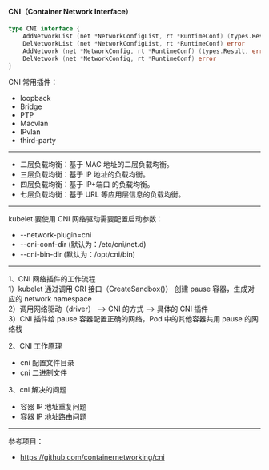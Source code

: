 #### CNI（Container Network Interface）

```go
type CNI interface {
    AddNetworkList (net *NetworkConfigList, rt *RuntimeConf) (types.Result, error)
    DelNetworkList (net *NetworkConfigList, rt *RuntimeConf) error
    AddNetwork (net *NetworkConfig, rt *RuntimeConf) (types.Result, error)
    DelNetwork (net *NetworkConfig, rt *RuntimeConf) error
}
```

CNI 常用插件：
- loopback
- Bridge
- PTP
- Macvlan
- IPvlan
- third-party

---
- 二层负载均衡：基于 MAC 地址的二层负载均衡。
- 三层负载均衡：基于 IP 地址的负载均衡。
- 四层负载均衡：基于 IP+端口 的负载均衡。
- 七层负载均衡：基于 URL 等应用层信息的负载均衡。

---
kubelet 要使用 CNI 网络驱动需要配置启动参数： 
- --network-plugin=cni
- --cni-conf-dir (默认为：/etc/cni/net.d)
- --cni-bin-dir (默认为：/opt/cni/bin)

---
1、CNI 网络插件的工作流程  
1）kubelet 通过调用 CRI 接口（CreateSandbox()） 创建 pause 容器，生成对应的 network namespace  
2）调用网络驱动（driver） --> CNI 的方式 --> 具体的 CNI 插件  
3）CNI 插件给 pause 容器配置正确的网络，Pod 中的其他容器共用 pause 的网络栈

2、CNI 工作原理  
- cni 配置文件目录
- cni 二进制文件

3、cni 解决的问题  
- 容器 IP 地址重复问题
- 容器 IP 地址路由问题

---
参考项目：  
- https://github.com/containernetworking/cni